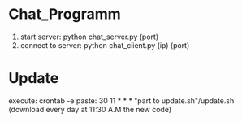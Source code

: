 # Chat_Programm
1. start server:
    python chat_server.py (port)
2. connect to server:
    python chat_client.py (ip) (port)

# Update
execute: 
    crontab -e
paste: 
    30 11 * * * "part to update.sh"/update.sh (download every day at 11:30 A.M the new code) 
